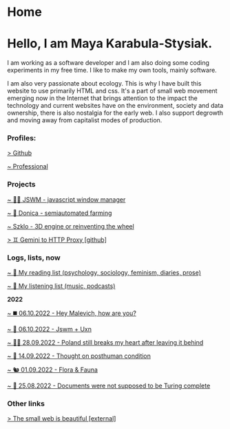 # Home

# Hello, I am Maya Karabula-Stysiak.

I am working as a software developer and I am also doing some coding experiments in my free time. I like to make my own tools, mainly software.

I am also very passionate about ecology. This is why I have built this website to use primarily HTML and css. It's a part of small web movement emerging now in the Internet that brings attention to the impact the technology and current websites have on the environment, society and data ownership, there is also nostalgia for the early web. I also support degrowth and moving away from capitalist modes of production.

### Profiles:

[> Github](https://github.com/mayakarabula)

[~ Professional](professional.html)

### Projects

[~ 👩‍💻 JSWM - javascript window manager](jswm-javascript-window-manager.html)

[~ 🌱 Donica - semiautomated farming](donica-semiautomated-farming.html)

[~ Szklo - 3D engine or reinventing the wheel](szklo-3d-engine.html)

[> ♊️ Gemini to HTTP Proxy [github]](https://github.com/mayakarabula/gemini-proxy)

### Logs, lists, now

[~ 📖 My reading list (psychology, sociology, feminism, diaries, prose)](reading-list.html)

[~ 🎹 My listening list (music, podcasts)](listening-list.html)

**2022**

[~ ◼️ 06.10.2022 - Hey Malevich, how are you?](malevich.html)

[~ 🐰 06.10.2022 - Jswm + Uxn](jswm-uxn.html)

[~ 🏳️‍⚧️ 28.09.2022 - Poland still breaks my heart after leaving it behind](poland-still-breaks-my-heart.html)

[~ 🤖 14.09.2022 - Thought on posthuman condition](posthuman-condition.html)

[~ 🐿 01.09.2022 - Flora & Fauna](flora-fauna.html)

[~ 💛 25.08.2022 - Documents were not supposed to be Turing complete](documents-were-not-supposed-to-be.html)

### Other links

[> The small web is beautiful [external]](https://benhoyt.com/writings/the-small-web-is-beautiful/)
